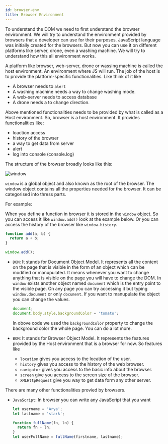 ```yaml
---
id: browser-env
title: Browser Environment
---
```


To understand the DOM we need to first understand the browser environment. We will try to understand the environment provided by browsers that a developer can use for their purposes. JavaScript language was initially created for the browsers. But now you can use it on different platforms like server, drone, even a washing machine. We will try to understand how this all environment works.

A platform like browser, web-server, drone or wassing machine is called the host environment. An environment where JS will run. The job of the host is to provide the platform-specific functionalities. Like think of it like

- A browser needs to `alert`
- A washing machine needs a way to change washing mode.
- A web-server needs to access database
- A drone needs a to change direction.

Above mentioned functionalities needs to be provided by what is called as a Host environment. So, browser is a host environment. It provides functionalities like:

- loaction access
- history of the browser
- a way to get data from server
- alert
- log into console (console.log)

The structure of the browser broadly looks like this:

![window](./assets/window.png)

`window` is a global object and also known as the root of the browser. The window object contains all the properties needed for the browser. It can be categorised into thress parts.

For example:

When you define a function in browser it is stored in the `window` object. So you can access it like `window.add()` look at the example below. Or you can access the history of the browser like `window.history`.

```js
function add(a, b) {
  return a + b;
}

window.add();
```

- `DOM`: It stands for Document Object Model. It represents all the content on the page that is visible in the form of an object which can be modified or manupulated. It means whenever you want to change anything that is visible on the page you will have to change the DOM. In `window` exists another object named `document` which is the entry point to the visible page. On any page you can try accessing it but typing `window.document` or only `document`. If you want to manupulate the object you can change the values.

  ```js
  document;
  document.body.style.backgroundColor = 'tomato';
  ```

  In obove code we used the `backgroundColor` property to change the background color the whole page. You can do a lot more.

- `BOM`: It stands for Browser Object Model. It represents the features provided by the Host environment that is a browser for now. So features like

  - `location` gives you access to the location of the user.
  - `history` gives you access to the history of the web browser.
  - `navigator` gives you access to the basic info about the browser.
  - `screen` give you access to the screen size of the browser.
  - `XMLHttpRequest` give you way to get data form any other server.

There are many other functionalities provied by browsers.

- `JavaScript`: In browser you can write any JavaScript that you want

  ```js
  let username = 'Arya';
  let lastname = 'stark';

  function fullName(fn, ln) {
    return fn + ln;
  }
  let userFullName = fullName(firstname, lastname);
  ```
